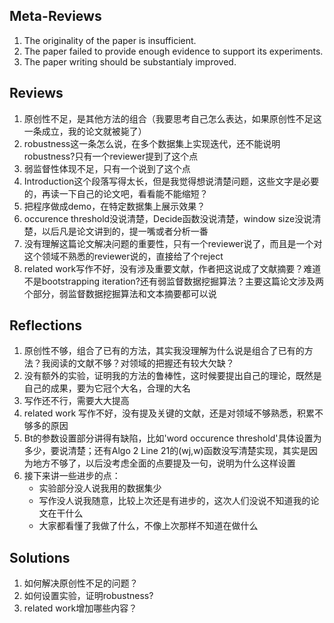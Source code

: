 ## Meta-Reviews
1. The originality of the paper is insufficient.
2. The paper failed to provide enough evidence to support its experiments. 
3. The paper writing should be substantialy improved.  

## Reviews
1. 原创性不足，是其他方法的组合（我要思考自己怎么表达，如果原创性不足这一条成立，我的论文就被毙了）  
2. robustness这一条怎么说，在多个数据集上实现迭代，还不能说明robustness?只有一个reviewer提到了这个点  
3. 弱监督性体现不足，只有一个说到了这个点  
4. Introduction这个段落写得太长，但是我觉得想说清楚问题，这些文字是必要的，再读一下自己的论文吧，看看能不能缩短？  
5. 把程序做成demo，在特定数据集上展示效果？  
6. occurence threshold没说清楚，Decide函数没说清楚，window size没说清楚，以后凡是论文讲到的，提一嘴或者分析一番  
7. 没有理解这篇论文解决问题的重要性，只有一个reviewer说了，而且是一个对这个领域不熟悉的reviewer说的，直接给了个reject  
8. related work写作不好，没有涉及重要文献，作者把这说成了文献摘要？难道不是bootstrapping iteration?还有弱监督数据挖掘算法？主要这篇论文涉及两个部分，弱监督数据挖掘算法和文本摘要都可以说

## Reflections
1. 原创性不够，组合了已有的方法，其实我没理解为什么说是组合了已有的方法？我阅读的文献不够？对领域的把握还有较大欠缺？  
2. 没有额外的实验，证明我的方法的鲁棒性，这时候要提出自己的理论，既然是自己的成果，要为它冠个大名，合理的大名  
3. 写作还不行，需要大大提高  
4. related work 写作不好，没有提及关键的文献，还是对领域不够熟悉，积累不够多的原因
5. Bt的参数设置部分讲得有缺陷，比如'word occurence threshold'具体设置为多少，要说清楚；还有Algo 2 Line 21的(wj,w)函数没写清楚实现，其实是因为地方不够了，以后没考虑全面的点要提及一句，说明为什么这样设置
5. 接下来讲一些进步的点：
    * 实验部分没人说我用的数据集少  
    * 写作没人说我随意，比较上次还是有进步的，这次人们没说不知道我的论文在干什么  
    * 大家都看懂了我做了什么，不像上次那样不知道在做什么

## Solutions
1. 如何解决原创性不足的问题？  
2. 如何设置实验，证明robustness?  
3. related work增加哪些内容？  
